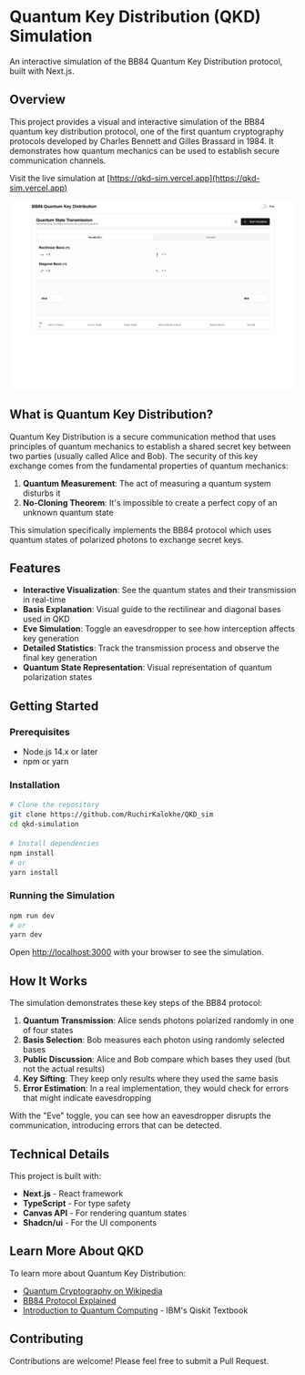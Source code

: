 # Quantum Key Distribution (QKD) Simulation

An interactive simulation of the BB84 Quantum Key Distribution protocol, built with Next.js.

## Overview

This project provides a visual and interactive simulation of the BB84 quantum key distribution protocol, one of the first quantum cryptography protocols developed by Charles Bennett and Gilles Brassard in 1984. It demonstrates how quantum mechanics can be used to establish secure communication channels.

Visit the live simulation at [https://qkd-sim.vercel.app](https://qkd-sim.vercel.app)

![QKD Simulation Screenshot](public/screenshot.png)

## What is Quantum Key Distribution?

Quantum Key Distribution is a secure communication method that uses principles of quantum mechanics to establish a shared secret key between two parties (usually called Alice and Bob). The security of this key exchange comes from the fundamental properties of quantum mechanics:

1. **Quantum Measurement**: The act of measuring a quantum system disturbs it
2. **No-Cloning Theorem**: It's impossible to create a perfect copy of an unknown quantum state

This simulation specifically implements the BB84 protocol which uses quantum states of polarized photons to exchange secret keys.

## Features

- **Interactive Visualization**: See the quantum states and their transmission in real-time
- **Basis Explanation**: Visual guide to the rectilinear and diagonal bases used in QKD
- **Eve Simulation**: Toggle an eavesdropper to see how interception affects key generation
- **Detailed Statistics**: Track the transmission process and observe the final key generation
- **Quantum State Representation**: Visual representation of quantum polarization states

## Getting Started

### Prerequisites

- Node.js 14.x or later
- npm or yarn

### Installation

```bash
# Clone the repository
git clone https://github.com/RuchirKalokhe/QKD_sim
cd qkd-simulation

# Install dependencies
npm install
# or
yarn install
```

### Running the Simulation

```bash
npm run dev
# or
yarn dev
```

Open [http://localhost:3000](http://localhost:3000) with your browser to see the simulation.

## How It Works

The simulation demonstrates these key steps of the BB84 protocol:

1. **Quantum Transmission**: Alice sends photons polarized randomly in one of four states
2. **Basis Selection**: Bob measures each photon using randomly selected bases
3. **Public Discussion**: Alice and Bob compare which bases they used (but not the actual results)
4. **Key Sifting**: They keep only results where they used the same basis
5. **Error Estimation**: In a real implementation, they would check for errors that might indicate eavesdropping

With the "Eve" toggle, you can see how an eavesdropper disrupts the communication, introducing errors that can be detected.

## Technical Details

This project is built with:

- **Next.js** - React framework
- **TypeScript** - For type safety
- **Canvas API** - For rendering quantum states
- **Shadcn/ui** - For the UI components

## Learn More About QKD

To learn more about Quantum Key Distribution:

- [Quantum Cryptography on Wikipedia](https://en.wikipedia.org/wiki/Quantum_cryptography)
- [BB84 Protocol Explained](https://en.wikipedia.org/wiki/BB84)
- [Introduction to Quantum Computing](https://qiskit.org/textbook/preface.html) - IBM's Qiskit Textbook

## Contributing

Contributions are welcome! Please feel free to submit a Pull Request.
